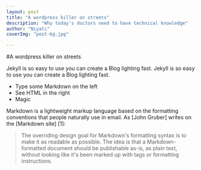 ```yaml
---
layout: post
title: "A wordpress killer on streets"
description: "Why today's doctors need to have technical knowledge"
author: "Niyati"
coverImg: "post-bg.jpg"

---
```


#A wordpress killer on streets

Jekyll is so easy to use you can create a Blog lighting fast. Jekyll is so easy to use you can create a Blog lighting fast.

  - Type some Markdown on the left
  - See HTML in the right
  - Magic

Markdown is a lightweight markup language based on the formatting conventions that people naturally use in email.  As [John Gruber] writes on the [Markdown site] [1]:

> The overriding design goal for Markdown's
> formatting syntax is to make it as readable
> as possible. The idea is that a
> Markdown-formatted document should be
> publishable as-is, as plain text, without
> looking like it's been marked up with tags
> or formatting instructions.